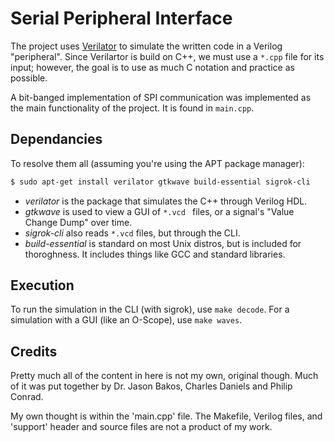 # Serial Peripheral Interface
The project uses [Verilator](https://www.veripool.org/wiki/verilator) to simulate the written
code in a Verilog "peripheral". Since Verilartor is build on C++, we must use a `*.cpp` file for
its input; however, the goal is to use as much C notation and practice as possible.

A bit-banged implementation of SPI communication was implemented as the main
functionality of the project. It is found in `main.cpp`.

## Dependancies
To resolve them all (assuming you're using the APT package manager):
```bash
$ sudo apt-get install verilator gtkwave build-essential sigrok-cli
```
* *verilator* is the package that simulates the C++ through Verilog HDL.
* *gtkwave* is used to view a GUI of `*.vcd ` files, or a signal's "Value Change Dump"
   over time.
* *sigrok-cli* also reads `*.vcd` files, but through the CLI.
* *build-essential* is standard on most Unix distros, but is included for
   thoroghness. It includes things like GCC and standard libraries.

## Execution
To run the simulation in the CLI (with sigrok), use `make decode`. For a
simulation with a GUI (like an O-Scope), use `make waves`.

## Credits
Pretty much all of the content in here is not my own, original though. Much of
it was put together by Dr. Jason Bakos, Charles Daniels and Philip Conrad.

My own thought is within the 'main.cpp' file. The Makefile, Verilog files, and
'support' header and source files are not a product of my work.
